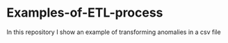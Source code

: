 # Examples-of-ETL-process
In this repository I show an example of transforming anomalies in a csv file
